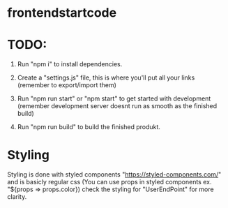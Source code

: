 # frontendstartcode

# TODO:

1. Run "npm i" to install dependencies.

2. Create a "settings.js" file, this is where you'll put all your links
   (remember to export/import them)

3. Run "npm run start" or "npm start" to get started with development (remember development server doesnt run as smooth as the finished build)

4. Run "npm run build" to build the finished produkt.

# Styling

Styling is done with styled components "https://styled-components.com/" and is basicly regular css
(You can use props in styled components ex. "${props => props.color}) check the styling for "UserEndPoint" for more clarity.
